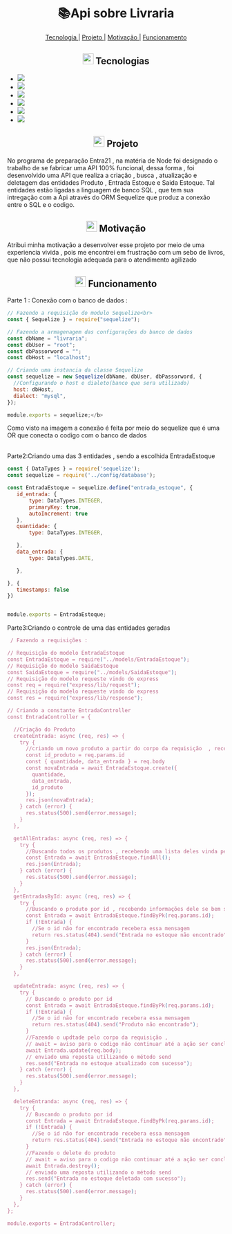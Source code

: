 <h1 align="center">   📚Api sobre Livraria</h1>

<p align="center">
 <a href="#-Sobre"> Tecnologia </a>   |    <a href="#-Projeto"> Projeto </a>   |   <a href="#-Motivação"> Motivação </a>   |   <a href="#-Funcionamento"> Funcionamento </a> 
</p>
  
 <h2 align="center"> <img src="https://cdn-icons-png.flaticon.com/512/3064/3064889.png" width="25" padding="0"> Tecnologias</h2>
<ul>
 <li><img src="https://img.shields.io/badge/JavaScript-323330?style=for-the-badge&logo=javascript&logoColor=F7DF1E" > </li>
  <li><img src="https://img.shields.io/badge/MySQL-005C84?style=for-the-badge&logo=mysql&logoColor=white" > </li>
   <li><img src="https://img.shields.io/badge/Node%20js-339933?style=for-the-badge&logo=nodedotjs&logoColor=white" > </li>
  <li><img src="https://img.shields.io/badge/npm-CB3837?style=for-the-badge&logo=npm&logoColor=white" > </li>
   <li><img src="https://img.shields.io/badge/Xampp-F37623?style=for-the-badge&logo=xampp&logoColor=white" > </li>
 <li><img src="https://img.shields.io/badge/Sequelize-52B0E7?style=for-the-badge&logo=Sequelize&logoColor=white" > </li>
</ul>


<h2 align="center"> <img src="https://cdn-icons-png.flaticon.com/512/1317/1317626.png" width="25" padding="0"> Projeto</h2>
<p >No programa de preparação Entra21 , na matéria de Node foi designado
    o trabalho de se fabricar uma API 100% funcional, dessa forma , foi desenvolvido uma API que realiza a criação , 
    busca , atualização e deletagem das entidades Produto , Entrada Estoque e Saida Estoque. Tal entidades estão ligadas a linguagem de banco SQL , que tem sua intregação com a  Api através do ORM Sequelize que produz a conexão entre o SQL e o codigo. </p>


<h2 align="center"><img src="https://cdn-icons-png.flaticon.com/512/7224/7224338.png" width="25" padding="0"> Motivação</h2>
<p> Atribui minha motivação a desenvolver esse projeto por meio de uma experiencia vivida , pois me encontrei em frustração com um sebo de livros, que não possui tecnologia adequada para o atendimento agilizado   </p>

<h2 align="center"><img src="https://cdn-icons-png.flaticon.com/512/4370/4370707.png" width="25" padding="0"> Funcionamento</h2>
<p>Parte 1 : Conexão com o banco de dados :


```javascript
// Fazendo a requisição do modulo Sequelize<br>
const { Sequelize } = require("sequelize");

// Fazendo a armagenagem das configurações do banco de dados
const dbName = "livraria";
const dbUser = "root";
const dbPassorword = "";
const dbHost = "localhost";

// Criando uma instancia da classe Sequelize
const sequelize = new Sequelize(dbName, dbUser, dbPassorword, {
  //Configurando o host e dialeto(banco que sera utilizado)
  host: dbHost,
  dialect: "mysql",
});

module.exports = sequelize;</b>
```

 Como visto na imagem a conexão é feita por meio do sequelize que é uma OR que conecta o codigo com o banco de dados <br><br>

 Parte2:Criando uma das 3 entidades , sendo a escolhida EntradaEstoque

 ```javascript
const { DataTypes } = require('sequelize');
const sequelize = require('../config/database');

const EntradaEstoque = sequelize.define("entrada_estoque", {
    id_entrada: {
        type: DataTypes.INTEGER,
        primaryKey: true,
        autoIncrement: true
    },
    quantidade: {
        type: DataTypes.INTEGER,

    },
    data_entrada: {
        type: DataTypes.DATE,

    },

}, {
    timestamps: false
})


module.exports = EntradaEstoque;
```

 Parte3:Criando o controle de uma das entidades geradas 

```javascript
 / Fazendo a requisições :

// Requisição do modelo EntradaEstoque
const EntradaEstoque = require("../models/EntradaEstoque");
// Requisição do modelo SaidaEstoque
const SaidaEstoque = require("../models/SaidaEstoque");
// Requisição do modelo requeste vindo do express 
const req = require("express/lib/request");
// Requisição do modelo requeste vindo do express 
const res = require("express/lib/response");

// Criando a constante EntradaController
const EntradaController = {

  //Criação do Produto
  createEntrada: async (req, res) => {
    try {
      //criando um novo produto a partir do corpo da requisição  , recebendo informações do produto vindas pelo json         
      const id_produto = req.params.id
      const { quantidade, data_entrada } = req.body
      const novaEntrada = await EntradaEstoque.create({
        quantidade,
        data_entrada,
        id_produto
      });
      res.json(novaEntrada);
    } catch (error) {
      res.status(500).send(error.message);
    }
  },

  getAllEntradas: async (req, res) => {
    try {
      //Buscando todos os produtos , recebendo uma lista deles vinda pela resposta do json 
      const Entrada = await EntradaEstoque.findAll();
      res.json(Entrada);
    } catch (error) {
      res.status(500).send(error.message);
    }
  },
  getEntradasById: async (req, res) => {
    try {
      //Buscando o produto por id , recebendo informações dele se bem sucedido
      const Entrada = await EntradaEstoque.findByPk(req.params.id);
      if (!Entrada) {
        //Se o id não for encontrado recebera essa mensagem 
        return res.status(404).send("Entrada no estoque não encontrado");
      }
      res.json(Entrada);
    } catch (error) {
      res.status(500).send(error.message);
    }
  },

  updateEntrada: async (req, res) => {
    try {
      // Buscando o produto por id 
      const Entrada = await EntradaEstoque.findByPk(req.params.id);
      if (!Entrada) {
        //Se o id não for encontrado recebera essa mensagem 
        return res.status(404).send("Produto não encontrado");
      }
      //Fazendo o updtade pelo corpo da requisição , 
      // await = aviso para o codigo não continuar até a ação ser concluída  
      await Entrada.update(req.body);
      // enviado uma reposta utilizando o método send 
      res.send("Entrada no estoque atualizado com sucesso");
    } catch (error) {
      res.status(500).send(error.message);
    }
  },

  deleteEntranda: async (req, res) => {
    try {
      // Buscando o produto por id 
      const Entrada = await EntradaEstoque.findByPk(req.params.id);
      if (!Entrada) {
        //Se o id não for encontrado recebera essa mensagem 
        return res.status(404).send("Entrada no estoque não encontrado");
      }
      //Fazendo o delete do produto
      // await = aviso para o codigo não continuar até a ação ser concluída 
      await Entrada.destroy();
      // enviado uma reposta utilizando o método send 
      res.send("Entrada no estoque deletada com sucesso");
    } catch (error) {
      res.status(500).send(error.message);
    }
  },
};

module.exports = EntradaController;
```
 </p>
